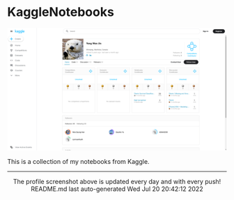 # KaggleNotebooks

![KaggleProfile](./src/kaggleprofile.png)
  
This is a collection of my notebooks from Kaggle.  

<hr>
<div align="center">
The profile screenshot above is updated every day and with every push!  
<br>
README.md last auto-generated Wed Jul 20 20:42:12 2022
<br>
</div>
